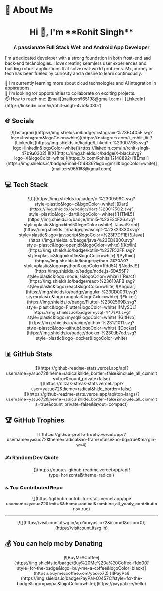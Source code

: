 # 💫 About Me
<h1 align="center">Hi 👋, I'm **Rohit Singh**</h1>
<h3 align="center">A passionate Full Stack Web and Android App Developer</h3>

<p align="left">
  I'm a dedicated developer with a strong foundation in both front-end and back-end technologies. I love creating seamless user experiences and building robust applications that solve real-world problems. My journey in tech has been fueled by curiosity and a desire to learn continuously.
</p>

<p align="left">
  🌱 I’m currently learning more about cloud technologies and AI integration in applications.<br>
  💼 I’m looking for opportunities to collaborate on exciting projects.<br>
  📫 How to reach me: [Email](mailto:rs965198@gmail.com) | [LinkedIn](https://linkedin.com/in/rohit-singh-47b9a0302)
</p>

## 🌐 Socials
<p align="center">
  [![Instagram](https://img.shields.io/badge/Instagram-%23E4405F.svg?logo=Instagram&logoColor=white)](https://instagram.com/ii_rohiit_ii) 
  [![LinkedIn](https://img.shields.io/badge/LinkedIn-%230077B5.svg?logo=linkedin&logoColor=white)](https://linkedin.com/in/rohit-singh-47b9a0302) 
  [![X](https://img.shields.io/badge/X-black.svg?logo=X&logoColor=white)](https://x.com/Rohitsi12148892) 
  [![Email](https://img.shields.io/badge/Email-D14836?logo=gmail&logoColor=white)](mailto:rs965198@gmail.com)
</p>

## 💻 Tech Stack
<p align="center">
  ![C](https://img.shields.io/badge/c-%2300599C.svg?style=plastic&logo=c&logoColor=white) 
  ![Dart](https://img.shields.io/badge/dart-%230175C2.svg?style=plastic&logo=dart&logoColor=white) 
  ![HTML5](https://img.shields.io/badge/html5-%23E34F26.svg?style=plastic&logo=html5&logoColor=white) 
  ![JavaScript](https://img.shields.io/badge/javascript-%23323330.svg?style=plastic&logo=javascript&logoColor=%23F7DF1E) 
  ![Java](https://img.shields.io/badge/java-%23ED8B00.svg?style=plastic&logo=openjdk&logoColor=white) 
  ![Kotlin](https://img.shields.io/badge/kotlin-%237F52FF.svg?style=plastic&logo=kotlin&logoColor=white) 
  ![Python](https://img.shields.io/badge/python-3670A0?style=plastic&logo=python&logoColor=ffdd54) 
  ![NodeJS](https://img.shields.io/badge/node.js-6DA55F?style=plastic&logo=node.js&logoColor=white) 
  ![React](https://img.shields.io/badge/react-%2361DAFB.svg?style=plastic&logo=react&logoColor=white) 
  ![Angular](https://img.shields.io/badge/angular-%23DD0031.svg?style=plastic&logo=angular&logoColor=white) 
  ![Flutter](https://img.shields.io/badge/Flutter-%2302569B.svg?style=plastic&logo=Flutter&logoColor=white) 
  ![MySQL](https://img.shields.io/badge/mysql-4479A1.svg?style=plastic&logo=mysql&logoColor=white) 
  ![GitHub](https://img.shields.io/badge/github-%23121011.svg?style=plastic&logo=github&logoColor=white) 
  ![Docker](https://img.shields.io/badge/docker-%230db7ed.svg?style=plastic&logo=docker&logoColor=white)
</p>

## 📊 GitHub Stats
<p align="center">
  ![](https://github-readme-stats.vercel.app/api?username=yasuo72&theme=radical&hide_border=false&include_all_commits=true&count_private=false)<br/>
  ![](https://nirzak-streak-stats.vercel.app/?user=yasuo72&theme=radical&hide_border=false)<br/>
  ![](https://github-readme-stats.vercel.app/api/top-langs/?username=yasuo72&theme=radical&hide_border=false&include_all_commits=true&count_private=false&layout=compact)
</p>

## 🏆 GitHub Trophies
<p align="center">
  ![](https://github-profile-trophy.vercel.app/?username=yasuo72&theme=radical&no-frame=false&no-bg=true&margin-w=4)
</p>

### ✍️ Random Dev Quote
<p align="center">
  ![](https://quotes-github-readme.vercel.app/api?type=horizontal&theme=radical)
</p>

### 🔝 Top Contributed Repo
<p align="center">
  ![](https://github-contributor-stats.vercel.app/api?username=yasuo72&limit=5&theme=radical&combine_all_yearly_contributions=true)
</p>

---

<p align="center">
  [![](https://visitcount.itsvg.in/api?id=yasuo72&icon=0&color=0)](https://visitcount.itsvg.in)
</p>

## 💰 You can help me by Donating
<p align="center">
  [![BuyMeACoffee](https://img.shields.io/badge/Buy%20Me%20a%20Coffee-ffdd00?style=for-the-badge&logo=buy-me-a-coffee&logoColor=black)](https://buymeacoffee.com/yasuo72) 
  [![PayPal](https://img.shields.io/badge/PayPal-00457C?style=for-the-badge&logo=paypal&logoColor=white)](https://paypal.me/hello) 
</p>

<!-- Proudly created with GPRM ( https://gprm.itsvg.in ) -->

